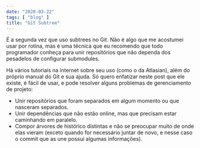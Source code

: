 ```yaml
---
date: "2020-03-22"
tags: [ "blog" ]
title: "Git Subtree"
---
```

É a segunda vez que uso subtrees no Git. Não é algo que me acostumei usar por rotina, mas é uma técnica que eu recomendo que todo programador conheça para unir repositórios que não dependa dos pesadelos de configurar submodules.

Há vários tutoriais na internet sobre seu uso (como o da Atlasian), além do próprio manual do Git e sua ajuda. Só quero enfatizar neste post que ele existe, é fácil de usar, e pode resolver alguns problemas de gerenciamento de projeto:

 - Unir repositórios que foram separados em algum momento ou que nasceram separados.
 - Unir dependências que não estão online, mas que precisam estar caminhando em paralelo.
 - Compor árvores de histórico distintas e não se preocupar muito de onde elas vieram (exceto quando for necessário juntar de novo, e nesse caso o commit que as une possui algumas informações).

